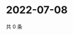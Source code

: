 # 2022-07-08

共 0 条

<!-- BEGIN WEIBO -->
<!-- 最后更新时间 Fri Jul 08 2022 15:15:00 GMT+0800 (China Standard Time) -->

<!-- END WEIBO -->
